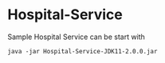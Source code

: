 # Hospital-Service
Sample Hospital Service can be start with

```java -jar Hospital-Service-JDK11-2.0.0.jar```
